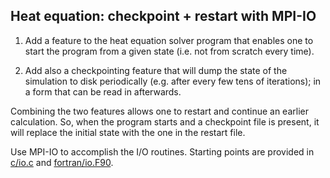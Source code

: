 ## Heat equation: checkpoint + restart with MPI-IO

1. Add a feature to the heat equation solver program that enables one to
   start the program from a given state (i.e. not from scratch every time).

2. Add also a checkpointing feature that will dump the state of the simulation
   to disk periodically (e.g. after every few tens of iterations); in a form
   that can be read in afterwards.

Combining the two features allows one to restart and continue an earlier
calculation. So, when the program starts and a checkpoint file is present, it
will replace the initial state with the one in the restart file.

Use MPI-IO to accomplish the I/O routines. Starting points are provided in
[c/io.c](c/io.c) and [fortran/io.F90](fortran/io.F90).
